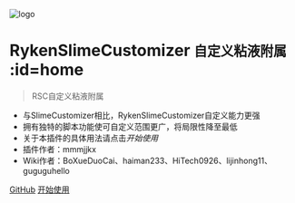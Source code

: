 <!-- _coverpage.md -->

![logo](https://cdn.jsdelivr.net/gh/SlimefunReloadingProject/RykenSlimeCustomizer-Wiki@master/images/logo.svg)

# RykenSlimeCustomizer <small>自定义粘液附属</small> :id=home

> RSC自定义粘液附属

- 与SlimeCustomizer相比，RykenSlimeCustomizer自定义能力更强
- 拥有独特的脚本功能使可自定义范围更广，将局限性降至最低
- 关于本插件的具体用法请点击*开始使用*
- 插件作者：mmmjjkx
- Wiki作者：BoXueDuoCai、haiman233、HiTech0926、lijinhong11、guguguhello

[GitHub](https://github.com/SlimefunReloadingProject/RykenSlimeCustomizer)
[开始使用](README)
